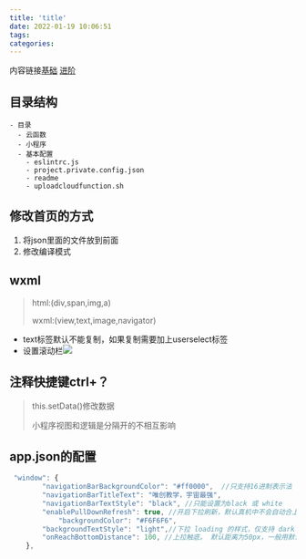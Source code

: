 ```yaml
---
title: 'title'
date: 2022-01-19 10:06:51
tags: 
categories: 
---
```


内容链接[基础](https://www.yuque.com/huashengmi-yszfq/xw1fz1/gbkrkw)    [进阶](https://www.yuque.com/docs/share/2614efe0-c317-4396-a5ba-4c8882f7d6e7?#)

## 目录结构

```mindmap
- 目录
  - 云函数
  - 小程序
  - 基本配置
    - eslintrc.js
    - project.private.config.json
    - readme
    - uploadcloudfunction.sh
```

## 修改首页的方式

1. 将json里面的文件放到前面
2. 修改编译模式

## wxml

> html:(div,span,img,a)
>
> wxml:(view,text,image,navigator)

- text标签默认不能复制，如果复制需要加上userselect标签
- 设置滚动栏![](file://C:\Personal\Documents\IkMarkdown\.assets\小程序学习.md363669.9234657.png)

## 注释快捷键ctrl+？

> this.setData()修改数据
>
> 小程序视图和逻辑是分隔开的不相互影响

## app.json的配置

```javascript
 "window": {    
        "navigationBarBackgroundColor": "#ff0000",  //只支持16进制表示法
        "navigationBarTitleText": "唯创教学，宇宙最强",
        "navigationBarTextStyle": "black", //只能设置为black 或 white
        "enablePullDownRefresh": true, //开启下拉刷新，默认真机中不会自动合上
   			"backgroundColor": "#F6F6F6",
        "backgroundTextStyle": "light",//下拉 loading 的样式，仅支持 dark 或 light
        "onReachBottomDistance": 100, //上拉触底。 默认距离为50px，一般用默认值就行了
    },
```
